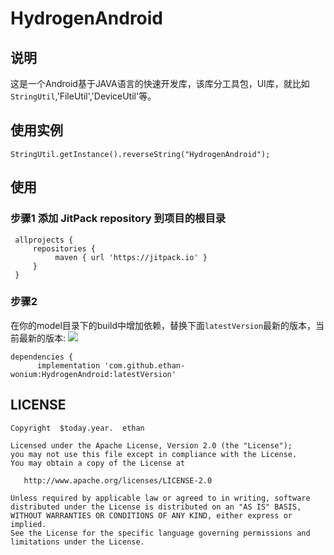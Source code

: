 # HydrogenAndroid

## 说明

这是一个Android基于JAVA语言的快速开发库，该库分工具包，UI库，就比如`StringUtil`,'FileUtil','DeviceUtil'等。
## 使用实例
   ```
   StringUtil.getInstance().reverseString("HydrogenAndroid");
   ```
## 使用
### 步骤1 添加 JitPack repository 到项目的根目录
   ```
    allprojects {
        repositories {
             maven { url 'https://jitpack.io' }
        }
    }
   ```
### 步骤2


在你的model目录下的build中增加依赖，替换下面`latestVersion`最新的版本，当前最新的版本: [![](https://jitpack.io/v/ethan-wonium/CicadaAndroid.svg)](https://jitpack.io/#ethan-wonium/CicadaAndroid)


```
dependencies {
	  implementation 'com.github.ethan-wonium:HydrogenAndroid:latestVersion'
```
## LICENSE

```text
Copyright  $today.year.  ethan

Licensed under the Apache License, Version 2.0 (the "License");
you may not use this file except in compliance with the License.
You may obtain a copy of the License at

   http://www.apache.org/licenses/LICENSE-2.0

Unless required by applicable law or agreed to in writing, software
distributed under the License is distributed on an "AS IS" BASIS,
WITHOUT WARRANTIES OR CONDITIONS OF ANY KIND, either express or implied.
See the License for the specific language governing permissions and
limitations under the License.

```
